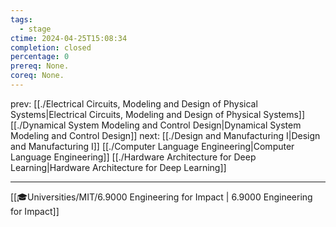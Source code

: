 ```yaml
---
tags:
  - stage
ctime: 2024-04-25T15:08:34
completion: closed
percentage: 0
prereq: None.
coreq: None.
---
```


prev: 
[[./Electrical Circuits, Modeling and Design of Physical Systems|Electrical Circuits, Modeling and Design of Physical Systems]]
[[./Dynamical System Modeling and Control Design|Dynamical System Modeling and Control Design]]
next: 
[[./Design and Manufacturing I|Design and Manufacturing I]]
[[./Computer Language Engineering|Computer Language Engineering]]
[[./Hardware Architecture for Deep Learning|Hardware Architecture for Deep Learning]]

---

[[🎓Universities/MIT/6.9000 Engineering for Impact | 6.9000 Engineering for Impact]]